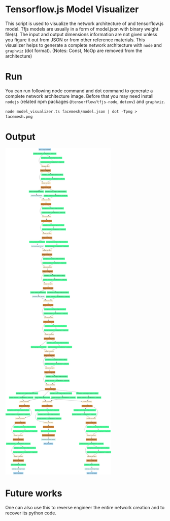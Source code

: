 # Tensorflow.js Model Visualizer

This script is used to visualize the network architecture of and tensorflow.js model. Tfjs models are usually in a form of model.json with binary weight file(s). The input and output dimensions information are not given unless you figure it out from JSON or from other reference materials. This visualizer helps to generate a complete network architecture with `node` and `graphviz` (dot format). (Notes: Const, NoOp are removed from the architecture)

# Run
You can run following node command and dot command to generate a complete network architecture image. Before that you may need install `nodejs` (related npm packages `@tensorflow/tfjs-node`, `dotenv`) and `graphviz`. 

```shell
node model_visualizer.ts facemesh/model.json | dot -Tpng > facemesh.png
```
# Output

![facemesh](https://raw.githubusercontent.com/Erickrus/tfjs_model_visualizer/main/facemesh.png)

# Future works
One can also use this to reverse engineer the entire network creation and to recover its python code.
